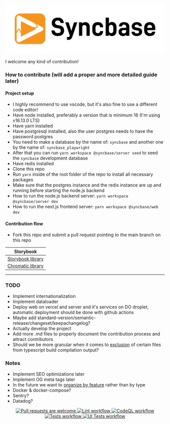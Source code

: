 <p align="center">
  <a href="http://syncbase.tv">
    <img alt="Brand logo" src="logo.svg">
  </a>
</p>

I welcome any kind of contribution!

### How to contribute (will add a proper and more detailed guide later)

#### Project setup

- I highly recommend to use vscode, but it's also fine to use a different code editor!
- Have node installed, preferably a version that is minimum 16 (I'm using v16.13.0 LTS)
- Have yarn installed
- Have postgresql installed, also the user postgres needs to have the password postgres
- You need to make a database by the name of: `syncbase` and another one by the name of: `syncbase_playwright`
- After that you can run `yarn workspace @syncbase/server seed` to seed the `syncbase` development database
- Have redis installed
- Clone this repo
- Run `yarn` inside of the root folder of the repo to install all necessary packages
- Make sure that the postgres instance and the redis instance are up and running before starting the node.js backend
- How to run the node.js backend server: `yarn workspace @syncbase/server dev`
- How to run the next.js frontend server: `yarn workspace @syncbase/web dev`

#### Contribution flow

- Fork this repo and submit a pull request pointing to the main branch on this repo

| Storybook                                                                                         |
| ------------------------------------------------------------------------------------------------- |
| [Storybook library](https://main--619aa417876c17003a24f46a.chromatic.com)                         |
| [Chromatic library](https://www.chromatic.com/library?appId=619aa417876c17003a24f46a&branch=main) |

---

### TODO

- Implement internationalization
- Implement dataloader
- Deploy web on vercel and server and it's services on DO droplet, automatic deployment should be done with github actions
- Maybe add standard-version/semantic-release/changeset/keepachangelog?
- Actually develop the project
- Add more .md files to properly document the contribution process and attract contributors
- Should we be more granular when it comes to [exclusion](https://bobbyhadz.com/blog/typescript-exclude-test-files-from-compilation) of certain files from typescript build compilation
  output?

### Notes

- Implement SEO optimizations later
- Implement OG meta tags later
- In the future we want to [organize by feature](https://softwareengineering.stackexchange.com/questions/338597/folder-by-type-or-folder-by-feature) rather than by type
- Docker & docker-compose?
- Sentry?
- Datadog?

<p align="center">
  <a href="https://github.com/AndysonDK/syncbase/pulls">
    <img alt="Pull requests are welcome" src="https://img.shields.io/badge/PRs-welcome-brightgreen.svg">
  </a>
  <a href="https://github.com/AndysonDK/syncbase/actions/workflows/lint.yml">
    <img alt="Lint workflow" src="https://img.shields.io/github/workflow/status/AndysonDK/syncbase/Lint?label=Lint">
  </a>
  <a href="https://github.com/AndysonDK/syncbase/actions/workflows/codeql.yml">
    <img alt="CodeQL workflow" src="https://img.shields.io/github/workflow/status/AndysonDK/syncbase/CodeQL?label=CodeQL">
  </a>
  <a href="https://github.com/AndysonDK/syncbase/actions/workflows/tests.yml">
    <img alt="Tests workflow" src="https://img.shields.io/github/workflow/status/AndysonDK/syncbase/Tests?label=Tests">
  </a>
  <a href="https://github.com/AndysonDK/syncbase/actions/workflows/ui_tests.yml">
    <img alt="UI Tests workflow" src="https://img.shields.io/github/workflow/status/AndysonDK/syncbase/UI%20Tests?label=UI%20Tests">
  </a>
<p>
